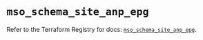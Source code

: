 # `mso_schema_site_anp_epg`

Refer to the Terraform Registry for docs: [`mso_schema_site_anp_epg`](https://registry.terraform.io/providers/ciscodevnet/mso/1.5.3/docs/resources/schema_site_anp_epg).
